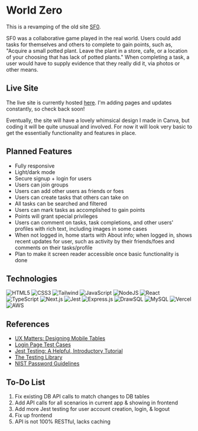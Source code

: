 # World Zero

This is a revamping of the old site <a href="http://sf0.org/" target="_blank">SF0</a>.

SF0 was a collaborative game played in the real world. Users could add tasks for themselves and others to complete to gain points, such as, "Acquire a small potted plant. Leave the plant in a store, cafe, or a location of your choosing that has lack of potted plants." When completing a task, a user would have to supply evidence that they really did it, via photos or other means.

## Live Site

The live site is currently hosted <a href="https://world-zero.vercel.app/">here</a>. I'm adding pages and updates constantly, so check back soon!

Eventually, the site will have a lovely whimsical design I made in Canva, but coding it will be quite unusual and involved. For now it will look very basic to get the essentially functionality and features in place.

## Planned Features

- Fully responsive
- Light/dark mode
- Secure signup + login for users
- Users can join groups
- Users can add other users as friends or foes
- Users can create tasks that others can take on
- All tasks can be searched and filtered
- Users can mark tasks as accomplished to gain points
- Points will grant special privileges
- Users can comment on tasks, task completions, and other users' profiles with rich text, including images in some cases
- When not logged in, home starts with About info; when logged in, shows recent updates for user, such as activity by their friends/foes and comments on their tasks/profile
- Plan to make it screen reader accessible once basic functionality is done

## Technologies

![HTML5](https://img.shields.io/badge/html5-%23E34F26.svg?style=for-the-badge&logo=html5&logoColor=white)
![CSS3](https://img.shields.io/badge/css3-%231572B6.svg?style=for-the-badge&logo=css3&logoColor=white)
![Tailwind](https://img.shields.io/badge/Tailwind%20CSS-06B6D4.svg?style=for-the-badge&logo=Tailwind-CSS&logoColor=white)
![JavaScript](https://img.shields.io/badge/javascript-%23323330.svg?style=for-the-badge&logo=javascript&logoColor=%23F7DF1E)
![NodeJS](https://img.shields.io/badge/node.js-6DA55F?style=for-the-badge&logo=node.js&logoColor=white)
![React](https://img.shields.io/badge/react-%2320232a.svg?style=for-the-badge&logo=react&logoColor=%2361DAFB)
![TypeScript](https://img.shields.io/badge/typescript-%23007ACC.svg?style=for-the-badge&logo=typescript&logoColor=white)
![Next.js](https://img.shields.io/badge/Next.js-000000.svg?style=for-the-badge&logo=nextdotjs&logoColor=white)
![Jest](https://img.shields.io/badge/Jest-C21325.svg?style=for-the-badge&logo=Jest&logoColor=white)
![Express.js](https://img.shields.io/badge/express.js-%23404d59.svg?style=for-the-badge&logo=express&logoColor=%2361DAFB)
![DrawSQL](https://img.shields.io/static/v1?label=&message=drawSQL&color=6366f1&style=for-the-badge)
![MySQL](https://img.shields.io/badge/mysql-%2300f.svg?style=for-the-badge&logo=mysql&logoColor=white)
![Vercel](https://img.shields.io/badge/Vercel-000000.svg?style=for-the-badge&logo=Vercel&logoColor=white)
![AWS](https://img.shields.io/badge/Amazon%20AWS-232F3E.svg?style=for-the-badge&logo=Amazon-AWS&logoColor=white)

## References

- <a href="https://www.uxmatters.com/mt/archives/2020/07/designing-mobile-tables.php">UX Matters: Designing Mobile Tables</a>
- <a href="https://www.softwaretestinghelp.com/login-page-test-cases/">Login Page Test Cases</a>
- <a href="https://www.testim.io/blog/jest-testing-a-helpful-introductory-tutorial/">Jest Testing: A Helpful, Introductory Tutorial</a>
- <a href="https://testing-library.com/">The Testing Library</a>
- <a href="https://blog.netwrix.com/2022/11/14/nist-password-guidelines/#:~:text=NIST%20now%20recommends%20a%20password,characters%20as%20a%20maximum%20length.">NIST Password Guidelines</a>

## To-Do List

1. Fix existing DB API calls to match changes to DB tables
2. Add API calls for all scenarios in current app & showing in frontend
3. Add more Jest testing for user account creation, login, & logout
4. Fix up frontend
5. API is not 100% RESTful, lacks caching
